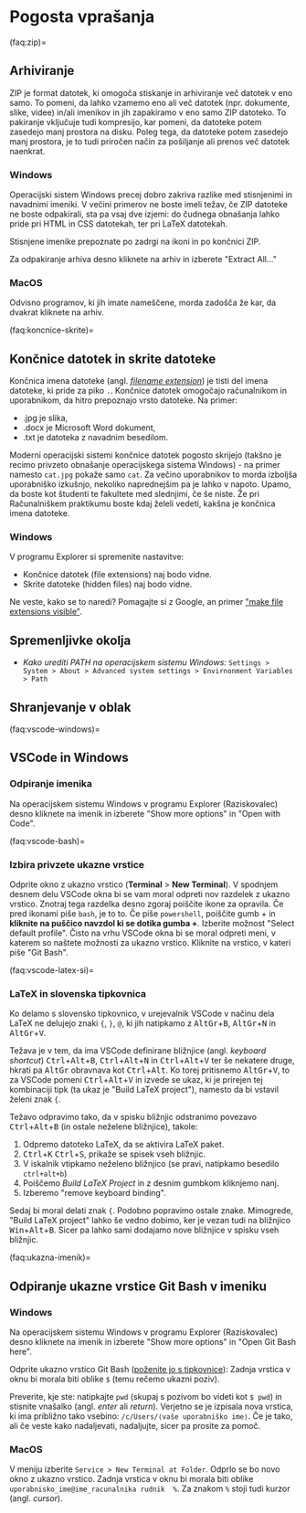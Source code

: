 # Pogosta vprašanja

(faq:zip)=
## Arhiviranje

ZIP je format datotek, ki omogoča stiskanje in arhiviranje več datotek v eno samo. 
To pomeni, da lahko vzamemo eno ali več datotek (npr. dokumente, slike, videe) in/ali imenikov in jih zapakiramo v eno samo ZIP datoteko.
To pakiranje vključuje tudi kompresijo, kar pomeni, da datoteke potem zasedejo manj prostora na disku. 
Poleg tega, da datoteke potem zasedejo manj prostora, je to tudi priročen način za pošiljanje ali prenos več datotek naenkrat.

### Windows

Operacijski sistem Windows precej dobro zakriva razlike med stisnjenimi in navadnimi imeniki.
V večini primerov ne boste imeli težav, če ZIP datoteke ne boste odpakirali, sta pa vsaj dve izjemi:
do čudnega obnašanja lahko pride pri HTML in CSS datotekah, ter pri LaTeX datotekah.

Stisnjene imenike prepoznate po zadrgi na ikoni in po končnici ZIP.

Za odpakiranje arhiva desno kliknete na arhiv in izberete "Extract All..."

### MacOS

Odvisno programov, ki jih imate nameščene, morda zadošča že kar, da dvakrat kliknete na arhiv.


(faq:koncnice-skrite)=
## Končnice datotek in skrite datoteke

Končnica imena datoteke (angl. [_filename extension_](https://en.wikipedia.org/wiki/Filename_extension)) je 
tisti del imena datoteke, ki pride za piko `.`.
Končnice datotek omogočajo računalnikom in uporabnikom, da hitro prepoznajo vrsto datoteke. 
Na primer:
- .jpg je slika,
- .docx je Microsoft Word dokument,
- .txt je datoteka z navadnim besedilom.

Moderni operacijski sistemi končnice datotek pogosto skrijejo (takšno je recimo privzeto obnašanje operacijskega sistema Windows) - na primer namesto `cat.jpg` pokaže samo `cat`.
Za večino uporabnikov to morda izboljša uporabniško izkušnjo, nekoliko naprednejšim pa je lahko v napoto.
Upamo, da boste kot študenti te fakultete med slednjimi, če še niste.
Že pri Računalniškem praktikumu boste kdaj želeli vedeti, kakšna je končnica imena datoteke.

### Windows

V programu Explorer si spremenite nastavitve:

*   Končnice datotek (file extensions) naj bodo vidne.
*   Skrite datoteke (hidden files) naj bodo vidne.

Ne veste, kako se to naredi? Pomagajte si z Google, an primer ["make file extensions visible"](https://www.google.com/search?hl=en&q=make%20file%20extensions%20visible).

## Spremenljivke okolja

- *Kako urediti PATH na operacijskem sistemu Windows:* `Settings > System > About > Advanced system settings > Envirnonment Variables > Path`

## Shranjevanje v oblak

(faq:vscode-windows)=
## VSCode in Windows

### Odpiranje imenika

Na operacijskem sistemu Windows v programu Explorer (Raziskovalec) desno kliknete na imenik in izberete
"Show more options" in "Open with Code".

(faq:vscode-bash)=
### Izbira privzete ukazne vrstice

Odprite okno z ukazno vrstico (**Terminal** > **New Terminal**).
V spodnjem desnem delu VSCode okna bi se vam moral odpreti nov razdelek z ukazno vrstico. 
Znotraj tega razdelka desno zgoraj poiščite ikone za opravila. 
Če pred ikonami piše `bash`, je to to. Če piše `powershell`, poiščite gumb + in **kliknite na puščico navzdol ki se dotika gumba +**.
Izberite možnost "Select default profile".
Čisto na vrhu VSCode okna bi se moral odpreti meni, v katerem so naštete možnosti za ukazno vrstico.
Kliknite na vrstico, v kateri piše "Git Bash".

(faq:vscode-latex-si)=
### LaTeX in slovenska tipkovnica

Ko delamo s slovensko tipkovnico, v urejevalnik VSCode v načinu dela LaTeX ne delujejo znaki `{`, `}`, `@`, ki jih natipkamo z <kbd>AltGr</kbd>+<kbd>B</kbd>, <kbd>AltGr</kbd>+<kbd>N</kbd> in <kbd>AltGr</kbd>+<kbd>V</kbd>.

Težava je v tem, da ima VSCode definirane bližnjice (angl. _keyboard shortcut_)
<kbd>Ctrl</kbd>+<kbd>Alt</kbd>+<kbd>B</kbd>, <kbd>Ctrl</kbd>+<kbd>Alt</kbd>+<kbd>N</kbd> in <kbd>Ctrl</kbd>+<kbd>Alt</kbd>+<kbd>V</kbd> ter še nekatere druge, hkrati pa <kbd>AltGr</kbd> obravnava kot <kbd>Ctrl</kbd>+<kbd>Alt</kbd>. Ko torej pritisnemo <kbd>AltGr</kbd>+<kbd>V</kbd>, to za VSCode pomeni <kbd>Ctrl</kbd>+<kbd>Alt</kbd>+<kbd>V</kbd> in izvede se ukaz, ki je prirejen tej kombinaciji tipk (ta ukaz je "Build LaTeX project"), namesto da bi vstavil želeni znak `{`.

Težavo odpravimo tako, da v spisku bližnjic odstranimo povezavo <kbd>Ctrl</kbd>+<kbd>Alt</kbd>+<kbd>B</kbd> (in ostale neželene bližnjice), takole:

1. Odpremo datoteko LaTeX, da se aktivira LaTeX paket.
2. <kbd>Ctrl</kbd>+<kbd>K</kbd> <kbd>Ctrl</kbd>+<kbd>S</kbd>, prikaže se spisek vseh bližnjic.
3. V iskalnik vtipkamo neželeno bližnjico (se pravi, natipkamo besedilo `ctrl+alt+b`)
4. Poiščemo _Build LaTeX Project_ in z desnim gumbkom kliknjemo nanj.
5. Izberemo "remove keyboard binding".

Sedaj bi moral delati znak `{`. Podobno popravimo ostale znake. Mimogrede, "Build LaTeX project" lahko še vedno dobimo, ker je vezan tudi na bližnjico <kbd>Win</kbd>+<kbd>Alt</kbd>+<kbd>B</kbd>. Sicer pa lahko sami dodajamo nove bližnjice v spisku vseh bližnjic.

(faq:ukazna-imenik)=
## Odpiranje ukazne vrstice Git Bash v imeniku

### Windows

Na operacijskem sistemu Windows v programu Explorer (Raziskovalec) desno kliknete na imenik in izberete
"Show more options" in "Open Git Bash here".

Odprite ukazno vrstico Git Bash ([poženite jo s tipkovnice](bliznjice:zaganjanje)): 
   Zadnja vrstica v oknu bi morala biti oblike `$` (temu rečemo ukazni poziv). 

Preverite, kje ste: natipkajte `pwd` (skupaj s pozivom bo videti kot `$ pwd`) in stisnite vnašalko (angl. *enter* ali *return*).
   Verjetno se je izpisala nova vrstica, ki ima približno tako vsebino: `/c/Users/⟨vaše uporabniško ime⟩`.
   Če je tako, ali če veste kako nadaljevati, nadaljujte, sicer pa prosite za pomoč.

### MacOS

V meniju izberite  `Service > New Terminal at Folder`. Odprlo se bo novo okno z ukazno vrstico.
Zadnja vrstica v oknu bi morala biti oblike `uporabnisko_ime@ime_racunalnika rudnik  %`.
Za znakom `%` stoji tudi kurzor (angl. *cursor*).
